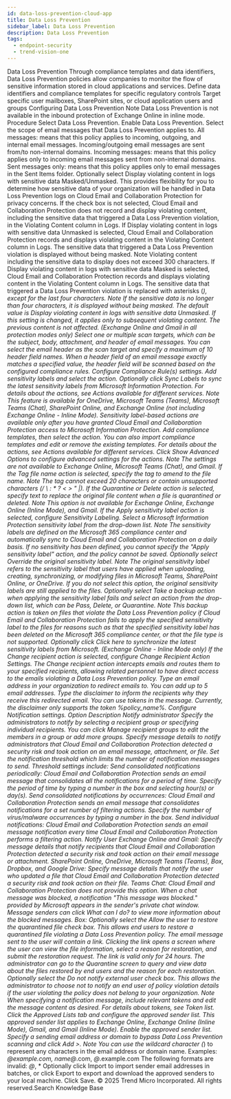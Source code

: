 ```yaml
---
id: data-loss-prevention-cloud-app
title: Data Loss Prevention
sidebar_label: Data Loss Prevention
description: Data Loss Prevention
tags:
  - endpoint-security
  - trend-vision-one
---
```


 Data Loss Prevention Through compliance templates and data identifiers, Data Loss Prevention policies allow companies to monitor the flow of sensitive information stored in cloud applications and services. Define data identifiers and compliance templates for specific regulatory controls Target specific user mailboxes, SharePoint sites, or cloud application users and groups Configuring Data Loss Prevention Note Data Loss Prevention is not available in the inbound protection of Exchange Online in inline mode. Procedure Select Data Loss Prevention. Enable Data Loss Prevention. Select the scope of email messages that Data Loss Prevention applies to. All messages: means that this policy applies to incoming, outgoing, and internal email messages. Incoming/outgoing email messages are sent from/to non-internal domains. Incoming messages: means that this policy applies only to incoming email messages sent from non-internal domains. Sent messages only: means that this policy applies only to email messages in the Sent Items folder. Optionally select Display violating content in logs with sensitive data Masked/Unmasked. This provides flexibility for you to determine how sensitive data of your organization will be handled in Data Loss Prevention logs on Cloud Email and Collaboration Protection for privacy concerns. If the check box is not selected, Cloud Email and Collaboration Protection does not record and display violating content, including the sensitive data that triggered a Data Loss Prevention violation, in the Violating Content column in Logs. If Display violating content in logs with sensitive data Unmasked is selected, Cloud Email and Collaboration Protection records and displays violating content in the Violating Content column in Logs. The sensitive data that triggered a Data Loss Prevention violation is displayed without being masked. Note Violating content including the sensitive data to display does not exceed 300 characters. If Display violating content in logs with sensitive data Masked is selected, Cloud Email and Collaboration Protection records and displays violating content in the Violating Content column in Logs. The sensitive data that triggered a Data Loss Prevention violation is replaced with asterisks (*), except for the last four characters. Note If the sensitive data is no longer than four characters, it is displayed without being masked. The default value is Display violating content in logs with sensitive data Unmasked. If this setting is changed, it applies only to subsequent violating content. The previous content is not affected. (Exchange Online and Gmail in all protection modes only) Select one or multiple scan targets, which can be the subject, body, attachment, and header of email messages. You can select the email header as the scan target and specify a maximum of 10 header field names. When a header field of an email message exactly matches a specified value, the header field will be scanned based on the configured compliance rules. Configure Compliance Rule(s) settings. Add sensitivity labels and select the action. Optionally click Sync Labels to sync the latest sensitivity labels from Microsoft Information Protection. For details about the actions, see Actions available for different services. Note This feature is available for OneDrive, Microsoft Teams (Teams), Microsoft Teams (Chat), SharePoint Online, and Exchange Online (not including Exchange Online - Inline Mode). Sensitivity label-based actions are available only after you have granted Cloud Email and Collaboration Protection access to Microsoft Information Protection. Add compliance templates, then select the action. You can also import compliance templates and edit or remove the existing templates. For details about the actions, see Actions available for different services. Click Show Advanced Options to configure advanced settings for the actions. Note The settings are not available to Exchange Online, Microsoft Teams (Chat), and Gmail. If the Tag file name action is selected, specify the tag to amend to the file name. Note The tag cannot exceed 20 characters or contain unsupported characters (/ \ : * ? &lt; &gt; " |). If the Quarantine or Delete action is selected, specify text to replace the original file content when a file is quarantined or deleted. Note This option is not available for Exchange Online, Exchange Online (Inline Mode), and Gmail. If the Apply sensitivity label action is selected, configure Sensitivity Labeling. Select a Microsoft Information Protection sensitivity label from the drop-down list. Note The sensitivity labels are defined on the Microsoft 365 compliance center and automatically sync to Cloud Email and Collaboration Protection on a daily basis. If no sensitivity has been defined, you cannot specify the "Apply sensitivity label" action, and the policy cannot be saved. Optionally select Override the original sensitivity label. Note The original sensitivity label refers to the sensitivity label that users have applied when uploading, creating, synchronizing, or modifying files in Microsoft Teams, SharePoint Online, or OneDrive. If you do not select this option, the original sensitivity labels are still applied to the files. Optionally select Take a backup action when applying the sensitivity label fails and select an action from the drop-down list, which can be Pass, Delete, or Quarantine. Note This backup action is taken on files that violate the Data Loss Prevention policy if Cloud Email and Collaboration Protection fails to apply the specified sensitivity label to the files for reasons such as that the specified sensitivity label has been deleted on the Microsoft 365 compliance center, or that the file type is not supported. Optionally click Click here to synchronize the latest sensitivity labels from Microsoft. (Exchange Online - Inline Mode only) If the Change recipient action is selected, configure Change Recipient Action Settings. The Change recipient action intercepts emails and routes them to your specified recipients, allowing related personnel to have direct access to the emails violating a Data Loss Prevention policy. Type an email address in your organization to redirect emails to. You can add up to 5 email addresses. Type the disclaimer to inform the recipients why they receive this redirected email. You can use tokens in the message. Currently, the disclaimer only supports the token %policy_name%. Configure Notification settings. Option Description Notify administrator Specify the administrators to notify by selecting a recipient group or specifying individual recipients. You can click Manage recipient groups to edit the members in a group or add more groups. Specify message details to notify administrators that Cloud Email and Collaboration Protection detected a security risk and took action on an email message, attachment, or file. Set the notification threshold which limits the number of notification messages to send. Threshold settings include: Send consolidated notifications periodically: Cloud Email and Collaboration Protection sends an email message that consolidates all the notifications for a period of time. Specify the period of time by typing a number in the box and selecting hour(s) or day(s). Send consolidated notifications by occurrences: Cloud Email and Collaboration Protection sends an email message that consolidates notifications for a set number of filtering actions. Specify the number of virus/malware occurrences by typing a number in the box. Send individual notifications: Cloud Email and Collaboration Protection sends an email message notification every time Cloud Email and Collaboration Protection performs a filtering action. Notify User Exchange Online and Gmail: Specify message details that notify recipients that Cloud Email and Collaboration Protection detected a security risk and took action on their email message or attachment. SharePoint Online, OneDrive, Microsoft Teams (Teams), Box, Dropbox, and Google Drive: Specify message details that notify the user who updated a file that Cloud Email and Collaboration Protection detected a security risk and took action on their file. Teams Chat: Cloud Email and Collaboration Protection does not provide this option. When a chat message was blocked, a notification "This message was blocked." provided by Microsoft appears in the sender's private chat window. Message senders can click What can I do? to view more information about the blocked messages. Box: Optionally select the Allow the user to restore the quarantined file check box. This allows end users to restore a quarantined file violating a Data Loss Prevention policy. The email message sent to the user will contain a link. Clicking the link opens a screen where the user can view the file information, select a reason for restoration, and submit the restoration request. The link is valid only for 24 hours. The administrator can go to the Quarantine screen to query and view data about the files restored by end users and the reason for each restoration. Optionally select the Do not notify external user check box. This allows the administrator to choose not to notify an end user of policy violation details if the user violating the policy does not belong to your organization. Note When specifying a notification message, include relevant tokens and edit the message content as desired. For details about tokens, see Token list. Click the Approved Lists tab and configure the approved sender list. This approved sender list applies to Exchange Online, Exchange Online (Inline Mode), Gmail, and Gmail (Inline Mode). Enable the approved sender list. Specify a sending email address or domain to bypass Data Loss Prevention scanning and click Add >. Note You can use the wildcard character (*) to represent any characters in the email address or domain name. Examples: *@example.com, name@*.com, *@*.example.com The following formats are invalid: *@*, * Optionally click Import to import sender email addresses in batches, or click Export to export and download the approved senders to your local machine. Click Save. © 2025 Trend Micro Incorporated. All rights reserved.Search Knowledge Base